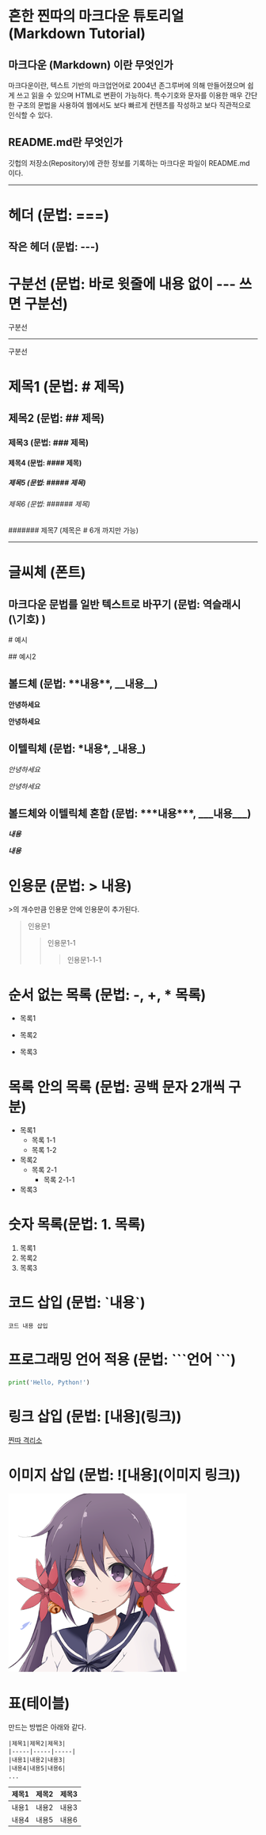 # 흔한 찐따의 마크다운 튜토리얼 (Markdown Tutorial)

## 마크다운 (Markdown) 이란 무엇인가
마크다운이란, 텍스트 기반의 마크업언어로 2004년 존그루버에 의해 만들어졌으며 쉽게 쓰고 읽을 수 있으며 HTML로 변환이 가능하다.
특수기호와 문자를 이용한 매우 간단한 구조의 문법을 사용하여 웹에서도 보다 빠르게 컨텐츠를 작성하고 보다 직관적으로 인식할 수 있다.

## README.md란 무엇인가
깃헙의 저장소(Repository)에 관한 정보를 기록하는 마크다운 파일이 README.md 이다.

---

헤더 (문법: ===)
==================

작은 헤더 (문법: ---)
------------------

# 구분선 (문법: 바로 윗줄에 내용 없이 --- 쓰면 구분선)

구분선

---

구분선

# 제목1 (문법: # 제목)
## 제목2 (문법: ## 제목)
### 제목3 (문법: ### 제목)
#### 제목4 (문법: #### 제목)
##### 제목5 (문법: ##### 제목)
###### 제목6 (문법: ###### 제목)
####### 제목7 (제목은 # 6개 까지만 가능)

---

# 글씨체 (폰트)

## 마크다운 문법를 일반 텍스트로 바꾸기 (문법: 역슬래시 (\\기호) )
\# 예시

\#\# 예시2

## 볼드체 (문법: \*\*내용*\*, \_\_내용_\_)

**안녕하세요**

__안녕하세요__

## 이텔릭체 (문법: \*내용*, \_내용_)

*안녕하세요*

_안녕하세요_

## 볼드체와 이텔릭체 혼합 (문법: \*\*\*내용\*\*\*, \_\_\_내용\_\_\_)

***내용***

___내용___


# 인용문 (문법: \> 내용)
\>의 개수만큼 인용문 안에 인용문이 추가된다.
> 인용문1
>> 인용문1-1
>>> 인용문1-1-1

# 순서 없는 목록 (문법: -, +, * 목록)
- 목록1
+ 목록2
* 목록3

# 목록 안의 목록 (문법: 공백 문자 2개씩 구분)
- 목록1
  - 목록 1-1
  - 목록 1-2
- 목록2
  - 목록 2-1
    - 목록 2-1-1
- 목록3

# 숫자 목록(문법: 1. 목록)
1. 목록1
2. 목록2
3. 목록3

# 코드 삽입 (문법: \`내용\`)
`코드 내용 삽입`

# 프로그래밍 언어 적용 (문법: \```언어 \```)
```python
print('Hello, Python!')
```

# 링크 삽입 (문법: \[내용](링크))
[찐따 격리소](https://iamjjintta.tistory.com/)

# 이미지 삽입 (문법: \![내용](이미지 링크))
![프로필](https://raw.githubusercontent.com/iam-jjintta/iam-jjintta/20d8657beb06dedb4faf6101fc4642c7a994b8d8/profile/Profile-iamjjintta.png)

# 표(테이블)
만드는 방법은 아래와 같다.

```
|제목1|제목2|제목3|
|-----|-----|-----|
|내용1|내용2|내용3|
|내용4|내용5|내용6|
...
```

|제목1|제목2|제목3|
|-----|-----|-----|
|내용1|내용2|내용3|
|내용4|내용5|내용6|

